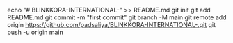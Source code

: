 echo "# BLINKKORA-INTERNATIONAL-" >> README.md
git init
git add README.md
git commit -m "first commit"
git branch -M main
git remote add origin https://github.com/padsaliya/BLINKKORA-INTERNATIONAL-.git
git push -u origin main
